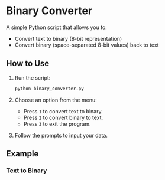 # Binary Converter

A simple Python script that allows you to:

- Convert text to binary (8-bit representation)
- Convert binary (space-separated 8-bit values) back to text

## How to Use

1. Run the script:
    ```bash
    python binary_converter.py
    ```
2. Choose an option from the menu:
    - Press `1` to convert text to binary.
    - Press `2` to convert binary to text.
    - Press `3` to exit the program.

3. Follow the prompts to input your data.

## Example

### Text to Binary
